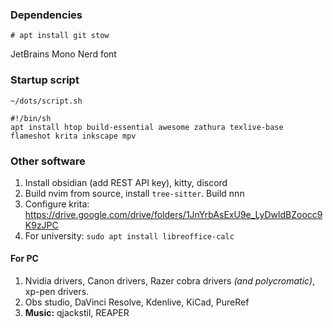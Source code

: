 ### Dependencies
```
# apt install git stow
```
JetBrains Mono Nerd font
### Startup script
```
~/dots/script.sh

#!/bin/sh
apt install htop build-essential awesome zathura texlive-base flameshot krita inkscape mpv
```
### Other software
1. Install obsidian (add REST API key), kitty, discord
2. Build nvim from source, install `tree-sitter`. Build nnn
3. Configure krita: https://drive.google.com/drive/folders/1JnYrbAsExU9e_LyDwldBZoocc9K9zJPC
4. For university: `sudo apt install libreoffice-calc`
#### For PC
1. Nvidia drivers, Canon drivers, Razer cobra drivers *(and polycromatic)*, xp-pen drivers.
2. Obs studio, DaVinci Resolve, Kdenlive, KiCad, PureRef
3. **Music:** qjackstil, REAPER
